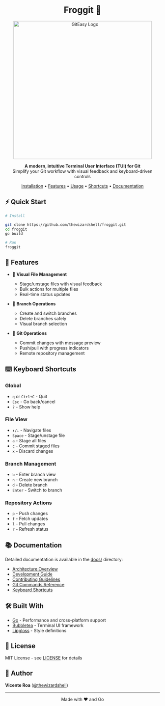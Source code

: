 <h1 align="center">Froggit 🐸</h1>

<p align="center">
  <img src="https://github.com/user-attachments/assets/d4194260-341d-425c-872d-ae623c1ec189" alt="GitEasy Logo" width="450" />
</p>

<p align="center">
  <strong>A modern, intuitive Terminal User Interface (TUI) for Git</strong><br>
  Simplify your Git workflow with visual feedback and keyboard-driven controls
</p>

<p align="center">
  <a href="https://froggit-docs.vercel.app/guides/install/">Installation</a> •
  <a href="#features">Features</a> •
  <a href="#usage">Usage</a> •
  <a href="https://github.com/thewizardshell/froggit/blob/master/docs/keyboard-shortcuts.md">Shortcuts</a> •
  <a href="https://github.com/thewizardshell/froggit/tree/master/docs">Documentation</a>
</p>

## ⚡️ Quick Start

```bash
# Install

git clone https://github.com/thewizardshell/froggit.git
cd froggit
go build

# Run
froggit
```

## 🎯 Features

- 📁 **Visual File Management**
  - Stage/unstage files with visual feedback
  - Bulk actions for multiple files
  - Real-time status updates

- 🌿 **Branch Operations**
  - Create and switch branches
  - Delete branches safely
  - Visual branch selection

- 🔄 **Git Operations**
  - Commit changes with message preview
  - Push/pull with progress indicators
  - Remote repository management

## ⌨️ Keyboard Shortcuts

### Global
- `q` or `Ctrl+C` - Quit
- `Esc` - Go back/cancel
- `?` - Show help

### File View
- `↑/↓` - Navigate files
- `Space` - Stage/unstage file
- `a` - Stage all files
- `c` - Commit staged files
- `x` - Discard changes

### Branch Management
- `b` - Enter branch view
- `n` - Create new branch
- `d` - Delete branch
- `Enter` - Switch to branch

### Repository Actions
- `p` - Push changes
- `f` - Fetch updates
- `l` - Pull changes
- `r` - Refresh status

## 📚 Documentation

Detailed documentation is available in the [docs/](docs/) directory:

- [Architecture Overview](docs/architecture.md)
- [Development Guide](docs/development.md)
- [Contributing Guidelines](docs/contributing.md)
- [Git Commands Reference](docs/git-commands.md)
- [Keyboard Shortcuts](docs/keyboard-shortcuts.md)

## 🛠️ Built With

- [Go](https://golang.org/) - Performance and cross-platform support
- [Bubbletea](https://github.com/charmbracelet/bubbletea) - Terminal UI framework
- [Lipgloss](https://github.com/charmbracelet/lipgloss) - Style definitions

## 📝 License

MIT License - see [LICENSE](LICENSE) for details

## 👤 Author

**Vicente Roa** ([@thewizardshell](https://github.com/thewizardshell))

---

<p align="center">
  Made with ❤️ and Go
</p>
